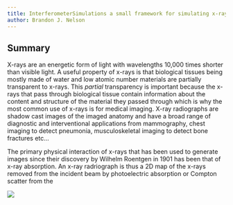```yaml
---
title: InterferometerSimulations a small framework for simulating x-ray grating interferometry in Julia
author: Brandon J. Nelson
---
```


## Summary

X-rays are an energetic form of light with wavelengths 10,000 times shorter than visible light. A useful property of x-rays is that biological tissues being mostly made of water and low atomic number materials are partially transparent to x-rays. This *partial* transparency is important because the x-rays that pass through biological tissue contain information about the content and structure of the material they passed through which is why the most common use of x-rays is for medical imaging. X-ray radiographs are shadow cast images of the imaged anatomy and have a broad range of diagnostic and interventional applications from mammography, chest imaging to detect pneumonia, musculoskeletal imaging to detect bone fractures etc... 

The primary physical interaction of x-rays that has been used to generate images since their discovery by Wilhelm Roentgen in 1901 has been that of x-ray absorption. An x-ray radriograph is thus a 2D map of the x-rays removed from the incident beam by photoelectric absorption or Compton scatter from the

![](2021-07-29-16-30-28.png)